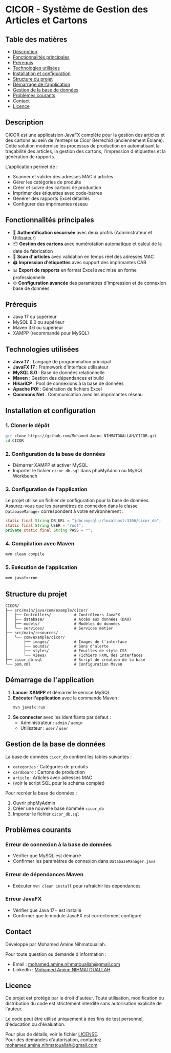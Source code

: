 # CICOR - Système de Gestion des Articles et Cartons

## Table des matières

- [Description](#description)
- [Fonctionnalités principales](#fonctionnalités-principales)
- [Prérequis](#prérequis)
- [Technologies utilisées](#technologies-utilisées)
- [Installation et configuration](#installation-et-configuration)
- [Structure du projet](#structure-du-projet)
- [Démarrage de l'application](#démarrage-de-lapplication)
- [Gestion de la base de données](#gestion-de-la-base-de-données)
- [Problèmes courants](#problèmes-courants)
- [Contact](#contact)
- [Licence](#licence)

## Description

CICOR est une applicatsion JavaFX complète pour la gestion des articles et des cartons au sein de l'entreprise Cicor Berrechid (anciennement Éolane). Cette solution modernise les processus de production en automatisant la traçabilité des articles, la gestion des cartons, l'impression d'étiquettes et la génération de rapports.

L'application permet de :
- Scanner et valider des adresses MAC d'articles
- Gérer les catégories de produits
- Créer et suivre des cartons de production
- Imprimer des étiquettes avec code-barres
- Générer des rapports Excel détaillés
- Configurer des imprimantes réseau

## Fonctionnalités principales

- 🔐 **Authentification sécurisée** avec deux profils (Administrateur et Utilisateur)
- 📦 **Gestion des cartons** avec numérotation automatique et calcul de la date de fabrication
- 📱 **Scan d'articles** avec validation en temps réel des adresses MAC
- 🖨️ **Impression d'étiquettes** avec support des imprimantes CAB
- 📊 **Export de rapports** en format Excel avec mise en forme professionnelle
- ⚙️ **Configuration avancée** des paramètres d'impression et de connexion base de données

## Prérequis

- Java 17 ou supérieur
- MySQL 8.0 ou supérieur
- Maven 3.6 ou supérieur
- XAMPP (recommandé pour MySQL)

## Technologies utilisées

- **Java 17** : Langage de programmation principal
- **JavaFX 17** : Framework d'interface utilisateur
- **MySQL 8.0** : Base de données relationnelle
- **Maven** : Gestion des dépendances et build
- **HikariCP** : Pool de connexions à la base de données
- **Apache POI** : Génération de fichiers Excel
- **Commons Net** : Communication avec les imprimantes réseau

## Installation et configuration

### 1. Cloner le dépôt

```bash
git clone https://github.com/Mohamed-Amine-NIHMATOUALLAH/CICOR.git
cd CICOR
```

### 2. Configuration de la base de données

- Démarrer XAMPP et activer MySQL
- Importer le fichier `cicor_db.sql` dans phpMyAdmin ou MySQL Workbench

### 3. Configuration de l'application

Le projet utilise un fichier de configuration pour la base de données. Assurez-vous que les paramètres de connexion dans la classe `DatabaseManager` correspondent à votre environnement :

```java
static final String DB_URL = "jdbc:mysql://localhost:3306/cicor_db";
static final String USER = "root";
private static final String PASS = "";
```

### 4. Compilation avec Maven

```bash
mvn clean compile
```

### 5. Exécution de l'application

```bash
mvn javafx:run
```

## Structure du projet

```
CICOR/
├── src/main/java/com/example/cicor/
│   ├── Controllers/          # Contrôleurs JavaFX
│   ├── database/             # Accès aux données (DAO)
│   ├── models/               # Modèles de données
│   └── services/             # Services métier
├── src/main/resources/
│   └── com/example/cicor/
│       ├── images/           # Images de l'interface
│       ├── sounds/           # Sons d'alerte
│       ├── styles/           # Feuilles de style CSS
│       └── views/            # Fichiers FXML des interfaces
├── cicor_db.sql              # Script de création de la base
└── pom.xml                   # Configuration Maven
```

## Démarrage de l'application

1. **Lancer XAMPP** et démarrer le service MySQL
2. **Exécuter l'application** avec la commande Maven :
   ```bash
   mvn javafx:run
   ```
3. **Se connecter** avec les identifiants par défaut :
    - Administrateur : `admin` / `admin`
    - Utilisateur : `user` / `user`

## Gestion de la base de données

La base de données `cicor_db` contient les tables suivantes :
- `categories` : Catégories de produits
- `cardboard` : Cartons de production
- `article` : Articles avec adresses MAC
- (voir le script SQL pour le schéma complet)

Pour recréer la base de données :
1. Ouvrir phpMyAdmin
2. Créer une nouvelle base nommée `cicor_db`
3. Importer le fichier `cicor_db.sql`

## Problèmes courants

### Erreur de connexion à la base de données
- Vérifier que MySQL est démarré
- Confirmer les paramètres de connexion dans `DatabaseManager.java`

### Erreur de dépendances Maven
- Exécuter `mvn clean install` pour rafraîchir les dépendances

### Erreur JavaFX
- Vérifier que Java 17+ est installé
- Confirmer que le module JavaFX est correctement configuré

## Contact

Développé par Mohamed Amine Nihmatouallah.

Pour toute question ou demande d'information :
- Email : [mohamed.amine.nihmatouallah@gmail.com](mailto:mohamed.amine.nihmatouallah@gmail.com)
- LinkedIn : [Mohamed Amine NIHMATOUALLAH](https://www.linkedin.com/in/mohamed-amine-nihmatouallah/)

## Licence

Ce projet est protégé par le droit d'auteur. Toute utilisation, modification ou distribution du code est strictement interdite sans autorisation explicite de l'auteur.

Le code peut être utilisé uniquement à des fins de test personnel, d'éducation ou d'évaluation.

Pour plus de détails, voir le fichier [LICENSE](./LICENSE).  
Pour des demandes d'autorisation, contactez [mohamed.amine.nihmatouallah@gmail.com](mailto:mohamed.amine.nihmatouallah@gmail.com).